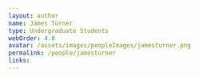 ```yaml
---
layout: author
name: James Turner
type: Undergraduate Students
webOrder: 4.0
avatar: /assets/images/peopleImages/jamesturner.png
permalink: /people/jamesturner
links:
---
```

